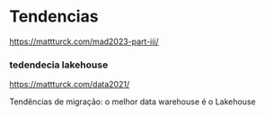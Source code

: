 
# Tendencias 
https://mattturck.com/mad2023-part-iii/

### tedendecia lakehouse 
https://mattturck.com/data2021/


Tendências de migração: o melhor data warehouse é o Lakehouse 